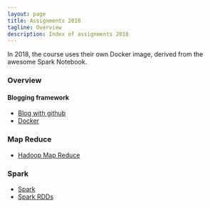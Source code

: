 ```yaml
---
layout: page
title: Assignments 2018
tagline: Overview
description: Index of assignments 2018
---
```


In 2018, the course uses their own Docker image, derived from the awesome Spark Notebook.

### Overview

#### Blogging framework

+ [Blog with github](A1a-blogging.html)
+ [Docker](A1b-docker.html)

### Map Reduce

+ [Hadoop Map Reduce](A2-mapreduce.html)

### Spark

+ [Spark](A3-spark.html)
+ [Spark RDDs](A3a-spark-rdd.html)

<!--
+ [Spark dataframes and SQL](A3b-spark-df.html)

### Big Data Republic Week

+ Hackaton associated with the Big Data Republic guest lecture

### Spark Streaming

+ [Spark streaming](A4-spark-streaming.html)

### Commoncrawl

+ [Final project](A4-commoncrawl.html): free-choice analysis of CommonCrawl
+ [FAQ](A4-faq.md)
-->
